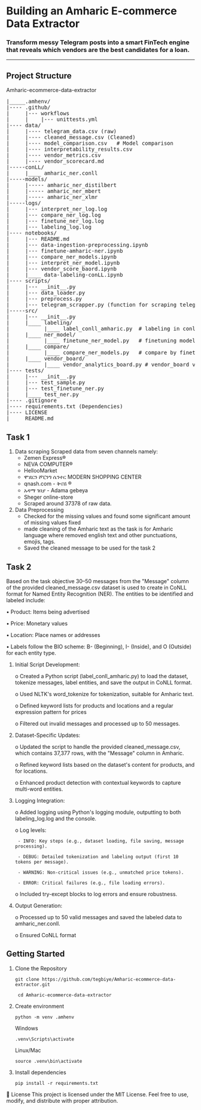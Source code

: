 # Building an Amharic E-commerce Data Extractor

### Transform messy Telegram posts into a smart FinTech engine that reveals which vendors are the best candidates for a loan.

---

## Project Structure
Amharic-ecommerce-data-extractor
<pre>
|_____.amhenv/
|---- .github/
|     |--- workflows
|     |    |--- unittests.yml
|---- data/
|     |---- telegram_data.csv (raw)
|     |---- cleaned_message.csv (Cleaned)
|     |---- model_comparison.csv   # Model comparison
|     |---- interpretability_results.csv
|     |---- vendor_metrics.csv
|     |---- vendor_scorecard.md
|-----conLL/
|     |____ amharic_ner.conll
|-----models/
|     |----- amharic_ner_distilbert
|     |----- amharic_ner_mbert
|     |----- amharic_ner_xlmr
|-----logs/
|     |--- interpret_ner_log.log
|     |--- compare_ner_log.log
|     |--- finetune_ner_log.log
|     |--- labeling_log.log
|---- notebooks/
|     |--- README.md
|     |--- data-ingestion-preprocessing.ipynb
|     |--- finetune-amharic-ner.ipynb
|     |--- compare_ner_models.ipynb
|     |--- interpret_ner_model.ipynb
|     |--- vendor_score_baord.ipynb
|     |____ data-labeling-conLL.ipynb
|---- scripts/
|     |--- __init__.py
|     |--- data_loader.py
|     |--- preprocess.py
|     |--- telegram_scrapper.py (function for scraping telegram channel data)
|-----src/
|     |--- __init__.py
|     |____ labeling/
|           |____ label_conll_amharic.py  # labeling in conll format
|     |____ ner_model/
|           |____ finetune_ner_model.py   # finetuning model
|     |____ compare/
|           |____ compare_ner_models.py   # compare by finetuning
|     |____ vendor_board/
|           |____ vendor_analytics_board.py # vendor_board visualization
|---- tests/
|     |--- __init__.py
|     |--- test_sample.py
|     |--- test_finetune_ner.py
|     |____ test_ner.py
|---- .gitignore
|---- requirements.txt (Dependencies)
|---- LICENSE
|____ README.md
</pre>

## Task 1
   1. Data scraping
      Scraped data from seven channels namely:
      - Zemen Express®
      - NEVA COMPUTER®
      - HellooMarket
      - ሞደርን ሾፒንግ ሴንተር MODERN SHOPPING CENTER
      - qnash.com - ቅናሽ ®️
      - አዳማ ገበያ - Adama gebeya
      - Sheger online-store
      - Scraped around 37378 of raw data.
   2. Data Preprocessing
      - Checked for the missing values and found some significant amount of missing values fixed
      - made cleaning of the Amharic text as the task is for Amharic language where removed english text and other punctuations, emojis, tags.
      - Saved the cleaned message to be used for the task 2
## Task 2
Based on the task objective 30–50 messages from the "Message" column of the provided cleaned_message.csv dataset is used to create in CoNLL format for Named Entity Recognition (NER). The entities to be identified and labeled include:

   •	Product: Items being advertised 

   •	Price: Monetary values 

   •	Location: Place names or addresses 

   •	Labels follow the BIO scheme: B- (Beginning), I- (Inside), and O (Outside) for each entity type.

1.	Initial Script Development:

      o	Created a Python script (label_conll_amharic.py) to load the dataset, tokenize messages, label entities, and save the output in CoNLL format.

      o	Used NLTK's word_tokenize for tokenization, suitable for Amharic text.

      o	Defined keyword lists for products and locations and a regular expression pattern for prices

      o	Filtered out invalid messages and processed up to 50 messages.

2.	Dataset-Specific Updates:

      o	Updated the script to handle the provided cleaned_message.csv, which contains 37,377 rows, with the "Message" column in Amharic.

      o	Refined keyword lists based on the dataset's content for products, and for locations.

      o	Enhanced product detection with contextual keywords to capture multi-word entities.

3.	Logging Integration:

      o	Added logging using Python's logging module, outputting to both labeling_log.log and the console.

      o	Log levels:

         - INFO: Key steps (e.g., dataset loading, file saving, message processing).

         - DEBUG: Detailed tokenization and labeling output (first 10 tokens per message).

         - WARNING: Non-critical issues (e.g., unmatched price tokens).

         - ERROR: Critical failures (e.g., file loading errors).

      o	Included try-except blocks to log errors and ensure robustness.

4.	Output Generation:

      o	Processed up to 50 valid messages and saved the labeled data to amharic_ner.conll.

      o	Ensured CoNLL format

## Getting Started
1. Clone the Repository
   ``` 
   git clone https://github.com/tegbiye/Amharic-ecommerce-data-extractor.git
   
   ```
   ```
    cd Amharic-ecommerce-data-extractor
   ```
2. Create environment
   ```
   python -m venv .amhenv
   
   ```
   Windows
   ```
   .venv\Scripts\activate
   ```
   Linux/Mac
   ```
   source .venv\bin\activate
   ```
3. Install dependencies
   ```
   pip install -r requirements.txt
   ```

📜 License
This project is licensed under the MIT License.
Feel free to use, modify, and distribute with proper attribution.


